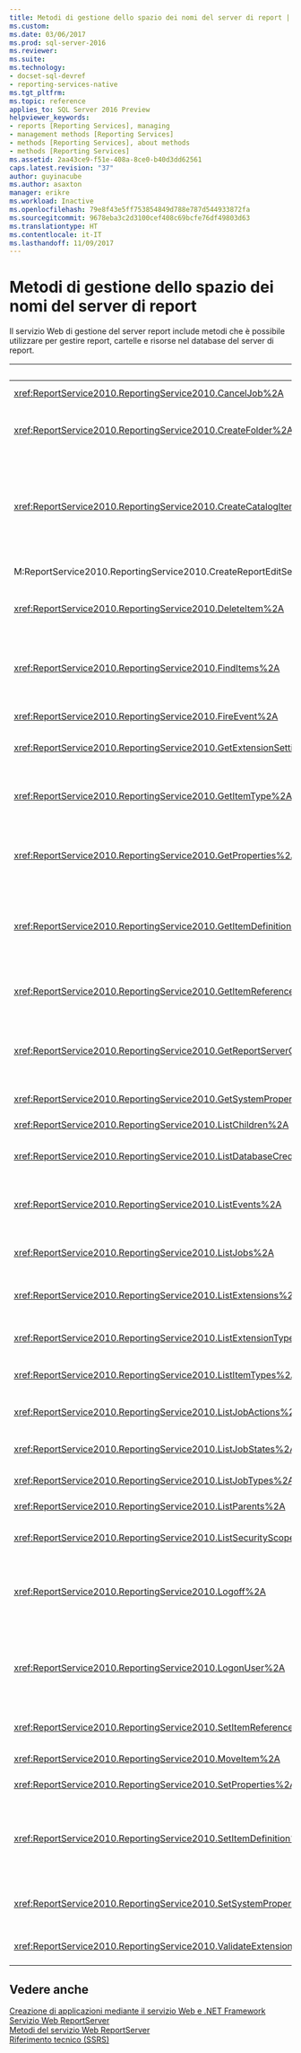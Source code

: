 ```yaml
---
title: Metodi di gestione dello spazio dei nomi del server di report | Microsoft Docs
ms.custom: 
ms.date: 03/06/2017
ms.prod: sql-server-2016
ms.reviewer: 
ms.suite: 
ms.technology:
- docset-sql-devref
- reporting-services-native
ms.tgt_pltfrm: 
ms.topic: reference
applies_to: SQL Server 2016 Preview
helpviewer_keywords:
- reports [Reporting Services], managing
- management methods [Reporting Services]
- methods [Reporting Services], about methods
- methods [Reporting Services]
ms.assetid: 2aa43ce9-f51e-408a-8ce0-b40d3dd62561
caps.latest.revision: "37"
author: guyinacube
ms.author: asaxton
manager: erikre
ms.workload: Inactive
ms.openlocfilehash: 79e8f43e5ff753854849d788e787d544933872fa
ms.sourcegitcommit: 9678eba3c2d3100cef408c69bcfe76df49803d63
ms.translationtype: HT
ms.contentlocale: it-IT
ms.lasthandoff: 11/09/2017
---
```

# <a name="report-server-namespace-management-methods"></a>Metodi di gestione dello spazio dei nomi del server di report
  Il servizio Web di gestione del server report include metodi che è possibile utilizzare per gestire report, cartelle e risorse nel database del server di report.  
  
|Metodo|Azione|  
|------------|------------|  
|<xref:ReportService2010.ReportingService2010.CancelJob%2A>|Annulla l'esecuzione di un processo.|  
|<xref:ReportService2010.ReportingService2010.CreateFolder%2A>|Aggiunge una cartella al database del server di report o alla raccolta di SharePoint.|  
|<xref:ReportService2010.ReportingService2010.CreateCatalogItem%2A>|Aggiunge un nuovo elemento a un database del server di report o alla raccolta di SharePoint. Questo metodo si applica ai tipi di elemento **Report**, **Model**, **Dataset**, **Component**, **Resource** e **DataSource**.|  
|M:ReportService2010.ReportingService2010.CreateReportEditSession(System.String,System.String,System.Byte[],ReportService2010.Warning[]@)|Crea una nuova sessione di modifica del report.|  
|<xref:ReportService2010.ReportingService2010.DeleteItem%2A>|Rimuove un elemento dal database del server di report o dalla raccolta di SharePoint.|  
|<xref:ReportService2010.ReportingService2010.FindItems%2A>|Restituisce gli elementi nel database del server di report o nella raccolta di SharePoint che corrispondono ai criteri di ricerca specificati.|  
|<xref:ReportService2010.ReportingService2010.FireEvent%2A>|Genera un evento in base ai parametri forniti.|  
|<xref:ReportService2010.ReportingService2010.GetExtensionSettings%2A>|Restituisce un elenco di impostazioni per un'estensione specificata.|  
|<xref:ReportService2010.ReportingService2010.GetItemType%2A>|Recupera il tipo di un elemento nel database del server di report o nella raccolta di SharePoint, se l'elemento esiste.|  
|<xref:ReportService2010.ReportingService2010.GetProperties%2A>|Restituisce i valori di una o più proprietà di un elemento nel database del server di report o in una raccolta di SharePoint.|  
|<xref:ReportService2010.ReportingService2010.GetItemDefinition%2A>|Recupera la definizione o il contenuto per un elemento. Questo metodo si applica ai tipi di elemento **Report**, **Model**, **Dataset**, **Component**, **Resource** e **DataSource**.|  
|<xref:ReportService2010.ReportingService2010.GetItemReferences%2A>|Restituisce un elenco di riferimenti a elementi del catalogo associati a un elemento.|  
|<xref:ReportService2010.ReportingService2010.GetReportServerConfigInfo%2A>|Restituisce informazioni sull'istanza del server di report collegata o su tutte le istanze del server di report in una distribuzione con scalabilità orizzontale.|  
|<xref:ReportService2010.ReportingService2010.GetSystemProperties%2A>|Restituisce una o più proprietà di sistema.|  
|<xref:ReportService2010.ReportingService2010.ListChildren%2A>|Ottiene un elenco di figli di una cartella specificata.|  
|<xref:ReportService2010.ReportingService2010.ListDatabaseCredentialRetrievalOptions%2A>|Restituisce un elenco di opzioni di recupero di credenziale supportate.|  
|<xref:ReportService2010.ReportingService2010.ListEvents%2A>|Restituisce un elenco di estensioni degli eventi come visualizzate nel file di configurazione del server di report.|  
|<xref:ReportService2010.ReportingService2010.ListJobs%2A>|Restituisce un elenco dei processi in esecuzione nel server di report.|  
|<xref:ReportService2010.ReportingService2010.ListExtensions%2A>|Restituisce un elenco delle estensioni configurate per un tipo di estensione specifico.|  
|<xref:ReportService2010.ReportingService2010.ListExtensionTypes%2A>|Restituisce un elenco di tipi di estensioni supportate.|  
|<xref:ReportService2010.ReportingService2010.ListItemTypes%2A>|Restituisce un elenco di tipi di elementi del catalogo.|  
|<xref:ReportService2010.ReportingService2010.ListJobActions%2A>|Restituisce un elenco di azioni del processo supportate.|  
|<xref:ReportService2010.ReportingService2010.ListJobStates%2A>|Restituisce un elenco di stati del processo supportati.|  
|<xref:ReportService2010.ReportingService2010.ListJobTypes%2A>|Restituisce un elenco di tipi di processo supportati.|  
|<xref:ReportService2010.ReportingService2010.ListParents%2A>|Recupera elementi padre per l'elemento specificato.|  
|<xref:ReportService2010.ReportingService2010.ListSecurityScopes%2A>|Restituisce un elenco di ambiti di sicurezza supportati.|  
|<xref:ReportService2010.ReportingService2010.Logoff%2A>|Disconnette l'utente corrente che effettua richieste del servizio Web. Questo metodo può essere applicato solo in modalità nativa.|  
|<xref:ReportService2010.ReportingService2010.LogonUser%2A>|Connette un utente e autentica una richiesta al servizio Web ReportServer. Questo metodo può essere applicato solo in modalità nativa.|  
|<xref:ReportService2010.ReportingService2010.SetItemReferences%2A>|Imposta gli elementi del catalogo associati a un elemento.|  
|<xref:ReportService2010.ReportingService2010.MoveItem%2A>|Sposta e/o rinomina un elemento.|  
|<xref:ReportService2010.ReportingService2010.SetProperties%2A>|Imposta una o più proprietà di un elemento.|  
|<xref:ReportService2010.ReportingService2010.SetItemDefinition%2A>|Imposta la definizione o il contenuto per un elemento specificato. Questo metodo si applica ai tipi di elemento **Report**, **Model**, **Dataset**, **Component**, **Resource** e **DataSource**.|  
|<xref:ReportService2010.ReportingService2010.SetSystemProperties%2A>|Imposta una o più proprietà di sistema nel server di report o in una farm di SharePoint.|  
|<xref:ReportService2010.ReportingService2010.ValidateExtensionSettings%2A>|Convalida le impostazioni per l'estensione di [!INCLUDE[ssRSnoversion](../../../includes/ssrsnoversion-md.md)].|  
  
## <a name="see-also"></a>Vedere anche  
 [Creazione di applicazioni mediante il servizio Web e .NET Framework](../../../reporting-services/report-server-web-service/net-framework/building-applications-using-the-web-service-and-the-net-framework.md)   
 [Servizio Web ReportServer](../../../reporting-services/report-server-web-service/report-server-web-service.md)   
 [Metodi del servizio Web ReportServer](../../../reporting-services/report-server-web-service/methods/report-server-web-service-methods.md)   
 [Riferimento tecnico &#40;SSRS&#41;](../../../reporting-services/technical-reference-ssrs.md)  
  
  
